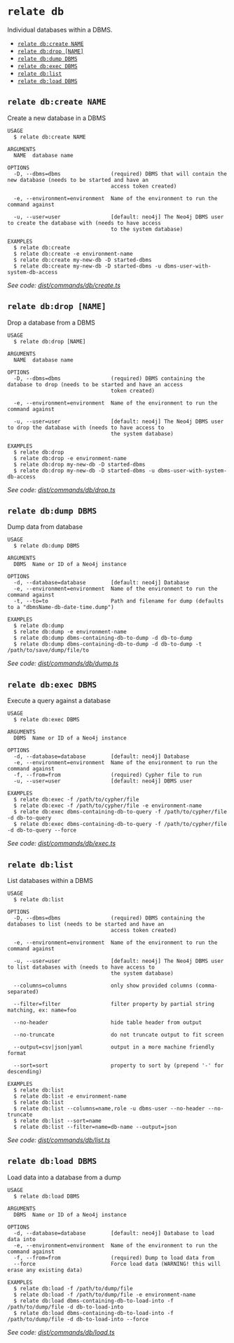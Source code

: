 `relate db`
===========

Individual databases within a DBMS.

* [`relate db:create NAME`](#relate-dbcreate-name)
* [`relate db:drop [NAME]`](#relate-dbdrop-name)
* [`relate db:dump DBMS`](#relate-dbdump-dbms)
* [`relate db:exec DBMS`](#relate-dbexec-dbms)
* [`relate db:list`](#relate-dblist)
* [`relate db:load DBMS`](#relate-dbload-dbms)

## `relate db:create NAME`

Create a new database in a DBMS

```
USAGE
  $ relate db:create NAME

ARGUMENTS
  NAME  database name

OPTIONS
  -D, --dbms=dbms                (required) DBMS that will contain the new database (needs to be started and have an
                                 access token created)

  -e, --environment=environment  Name of the environment to run the command against

  -u, --user=user                [default: neo4j] The Neo4j DBMS user to create the database with (needs to have access
                                 to the system database)

EXAMPLES
  $ relate db:create
  $ relate db:create -e environment-name
  $ relate db:create my-new-db -D started-dbms
  $ relate db:create my-new-db -D started-dbms -u dbms-user-with-system-db-access
```

_See code: [dist/commands/db/create.ts](https://github.com/neo4j-devtools/relate/blob/v1.0.4-alpha.0/packages/cli/src/commands/db/create.ts)_

## `relate db:drop [NAME]`

Drop a database from a DBMS

```
USAGE
  $ relate db:drop [NAME]

ARGUMENTS
  NAME  database name

OPTIONS
  -D, --dbms=dbms                (required) DBMS containing the database to drop (needs to be started and have an access
                                 token created)

  -e, --environment=environment  Name of the environment to run the command against

  -u, --user=user                [default: neo4j] The Neo4j DBMS user to drop the database with (needs to have access to
                                 the system database)

EXAMPLES
  $ relate db:drop
  $ relate db:drop -e environment-name
  $ relate db:drop my-new-db -D started-dbms
  $ relate db:drop my-new-db -D started-dbms -u dbms-user-with-system-db-access
```

_See code: [dist/commands/db/drop.ts](https://github.com/neo4j-devtools/relate/blob/v1.0.4-alpha.0/packages/cli/src/commands/db/drop.ts)_

## `relate db:dump DBMS`

Dump data from database

```
USAGE
  $ relate db:dump DBMS

ARGUMENTS
  DBMS  Name or ID of a Neo4j instance

OPTIONS
  -d, --database=database        [default: neo4j] Database
  -e, --environment=environment  Name of the environment to run the command against
  -t, --to=to                    Path and filename for dump (defaults to a "dbmsName-db-date-time.dump")

EXAMPLES
  $ relate db:dump
  $ relate db:dump -e environment-name
  $ relate db:dump dbms-containing-db-to-dump -d db-to-dump
  $ relate db:dump dbms-containing-db-to-dump -d db-to-dump -t /path/to/save/dump/file/to
```

_See code: [dist/commands/db/dump.ts](https://github.com/neo4j-devtools/relate/blob/v1.0.4-alpha.0/packages/cli/src/commands/db/dump.ts)_

## `relate db:exec DBMS`

Execute a query against a database

```
USAGE
  $ relate db:exec DBMS

ARGUMENTS
  DBMS  Name or ID of a Neo4j instance

OPTIONS
  -d, --database=database        [default: neo4j] Database
  -e, --environment=environment  Name of the environment to run the command against
  -f, --from=from                (required) Cypher file to run
  -u, --user=user                [default: neo4j] DBMS user

EXAMPLES
  $ relate db:exec -f /path/to/cypher/file
  $ relate db:exec -f /path/to/cypher/file -e environment-name
  $ relate db:exec dbms-containing-db-to-query -f /path/to/cypher/file -d db-to-query
  $ relate db:exec dbms-containing-db-to-query -f /path/to/cypher/file -d db-to-query --force
```

_See code: [dist/commands/db/exec.ts](https://github.com/neo4j-devtools/relate/blob/v1.0.4-alpha.0/packages/cli/src/commands/db/exec.ts)_

## `relate db:list`

List databases within a DBMS

```
USAGE
  $ relate db:list

OPTIONS
  -D, --dbms=dbms                (required) DBMS containing the databases to list (needs to be started and have an
                                 access token created)

  -e, --environment=environment  Name of the environment to run the command against

  -u, --user=user                [default: neo4j] The Neo4j DBMS user to list databases with (needs to have access to
                                 the system database)

  --columns=columns              only show provided columns (comma-separated)

  --filter=filter                filter property by partial string matching, ex: name=foo

  --no-header                    hide table header from output

  --no-truncate                  do not truncate output to fit screen

  --output=csv|json|yaml         output in a more machine friendly format

  --sort=sort                    property to sort by (prepend '-' for descending)

EXAMPLES
  $ relate db:list
  $ relate db:list -e environment-name
  $ relate db:list
  $ relate db:list --columns=name,role -u dbms-user --no-header --no-truncate
  $ relate db:list --sort=name
  $ relate db:list --filter=name=db-name --output=json
```

_See code: [dist/commands/db/list.ts](https://github.com/neo4j-devtools/relate/blob/v1.0.4-alpha.0/packages/cli/src/commands/db/list.ts)_

## `relate db:load DBMS`

Load data into a database from a dump

```
USAGE
  $ relate db:load DBMS

ARGUMENTS
  DBMS  Name or ID of a Neo4j instance

OPTIONS
  -d, --database=database        [default: neo4j] Database to load data into
  -e, --environment=environment  Name of the environment to run the command against
  -f, --from=from                (required) Dump to load data from
  --force                        Force load data (WARNING! this will erase any existing data)

EXAMPLES
  $ relate db:load -f /path/to/dump/file
  $ relate db:load -f /path/to/dump/file -e environment-name
  $ relate db:load dbms-containing-db-to-load-into -f /path/to/dump/file -d db-to-load-into
  $ relate db:load dbms-containing-db-to-load-into -f /path/to/dump/file -d db-to-load-into --force
```

_See code: [dist/commands/db/load.ts](https://github.com/neo4j-devtools/relate/blob/v1.0.4-alpha.0/packages/cli/src/commands/db/load.ts)_
